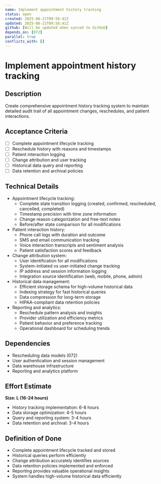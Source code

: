 ```yaml
---
name: Implement appointment history tracking
status: open
created: 2025-08-21T09:58:41Z
updated: 2025-08-21T09:58:41Z
github: [Will be updated when synced to GitHub]
depends_on: [072]
parallel: true
conflicts_with: []
---
```


# Implement appointment history tracking

## Description
Create comprehensive appointment history tracking system to maintain detailed audit trail of all appointment changes, reschedules, and patient interactions.

## Acceptance Criteria
- [ ] Complete appointment lifecycle tracking
- [ ] Reschedule history with reasons and timestamps
- [ ] Patient interaction logging
- [ ] Change attribution and user tracking
- [ ] Historical data query and reporting
- [ ] Data retention and archival policies

## Technical Details
- Appointment lifecycle tracking:
  - Complete state transition logging (created, confirmed, rescheduled, cancelled, completed)
  - Timestamp precision with time zone information
  - Change reason categorization and free-text notes
  - Before/after state comparison for all modifications
- Patient interaction history:
  - Phone call logs with duration and outcome
  - SMS and email communication tracking
  - Voice interaction transcripts and sentiment analysis
  - Patient satisfaction scores and feedback
- Change attribution system:
  - User identification for all modifications
  - System-initiated vs user-initiated change tracking
  - IP address and session information logging
  - Integration source identification (web, mobile, phone, admin)
- Historical data management:
  - Efficient storage schema for high-volume historical data
  - Indexing strategy for fast historical queries
  - Data compression for long-term storage
  - HIPAA-compliant data retention policies
- Reporting and analytics:
  - Reschedule pattern analysis and insights
  - Provider utilization and efficiency metrics
  - Patient behavior and preference tracking
  - Operational dashboard for scheduling trends

## Dependencies
- Rescheduling data models (072)
- User authentication and session management
- Data warehouse infrastructure
- Reporting and analytics platform

## Effort Estimate
**Size: L (16-24 hours)**
- History tracking implementation: 6-8 hours
- Data storage optimization: 4-5 hours
- Query and reporting system: 3-4 hours
- Data retention and archival: 3-4 hours

## Definition of Done
- Complete appointment lifecycle tracked and stored
- Historical queries perform efficiently
- Change attribution accurately identifies sources
- Data retention policies implemented and enforced
- Reporting provides valuable operational insights
- System handles high-volume historical data efficiently